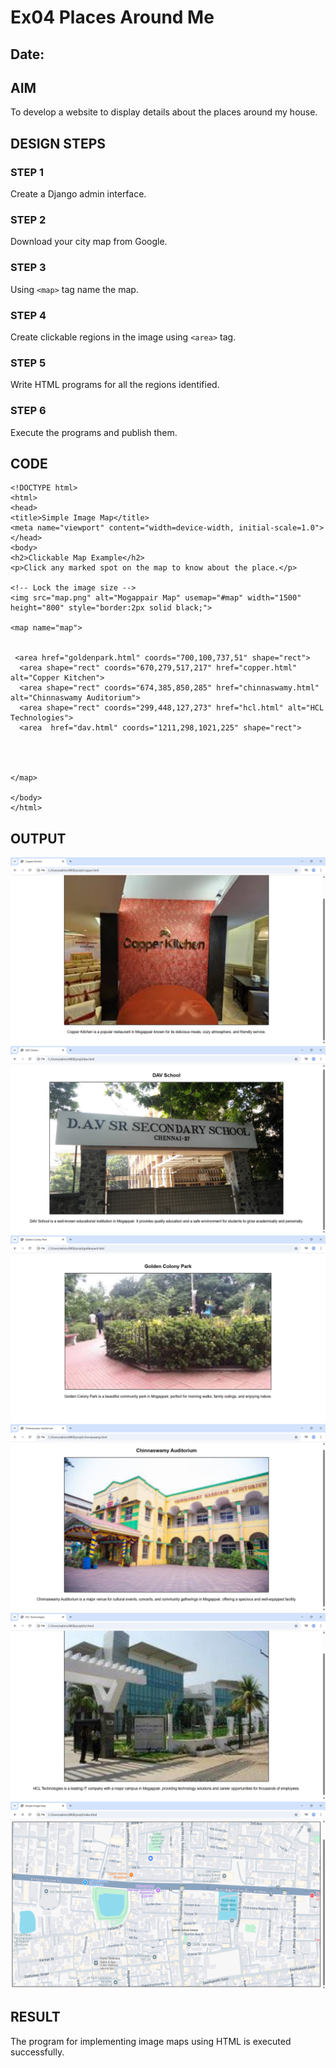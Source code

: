 # Ex04 Places Around Me
## Date: 

## AIM
To develop a website to display details about the places around my house.

## DESIGN STEPS

### STEP 1
Create a Django admin interface.

### STEP 2
Download your city map from Google.

### STEP 3
Using ```<map>``` tag name the map.

### STEP 4
Create clickable regions in the image using ```<area>``` tag.

### STEP 5
Write HTML programs for all the regions identified.

### STEP 6
Execute the programs and publish them.

## CODE
```
<!DOCTYPE html>
<html>
<head>
<title>Simple Image Map</title>
<meta name="viewport" content="width=device-width, initial-scale=1.0">
</head>
<body>
<h2>Clickable Map Example</h2>
<p>Click any marked spot on the map to know about the place.</p>

<!-- Lock the image size -->
<img src="map.png" alt="Mogappair Map" usemap="#map" width="1500" height="800" style="border:2px solid black;">

<map name="map">
   

 <area href="goldenpark.html" coords="700,100,737,51" shape="rect">
  <area shape="rect" coords="670,279,517,217" href="copper.html" alt="Copper Kitchen">
  <area shape="rect" coords="674,385,850,285" href="chinnaswamy.html" alt="Chinnaswamy Auditorium">
  <area shape="rect" coords="299,448,127,273" href="hcl.html" alt="HCL Technologies">
  <area  href="dav.html" coords="1211,298,1021,225" shape="rect">



  
</map>

</body>
</html>
```

## OUTPUT
![alt text](<Screenshot 2025-10-22 224746.png>) 
![alt text](<Screenshot 2025-10-22 224040.png>) 
![alt text](<Screenshot 2025-10-22 224025.png>) 
![alt text](<Screenshot 2025-10-22 224013.png>) 
![alt text](<Screenshot 2025-10-22 224000.png>) 
![alt text](<Screenshot 2025-10-22 223944.png>)







## RESULT
The program for implementing image maps using HTML is executed successfully.

